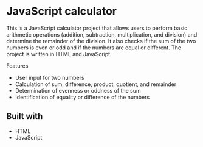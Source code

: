 # JavaScript calculator

This is a JavaScript calculator project that allows users to perform basic arithmetic operations (addition, subtraction, multiplication, and division) and determine the remainder of the division. It also checks if the sum of the two numbers is even or odd and if the numbers are equal or different. The project is written in HTML and JavaScript.

Features

- User input for two numbers
- Calculation of sum, difference, product, quotient, and remainder
- Determination of evenness or oddness of the sum
- Identification of equality or difference of the numbers

## Built with

- HTML
- JavaScript
